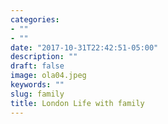 ```yaml
---
categories:
- ""
- ""
date: "2017-10-31T22:42:51-05:00"
description: ""
draft: false
image: ola04.jpeg
keywords: ""
slug: family
title: London Life with family
---
```

